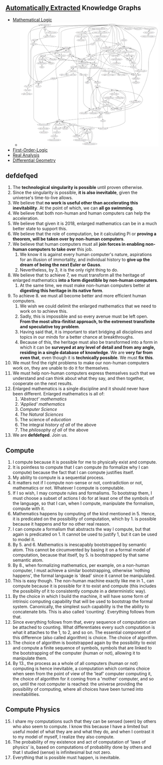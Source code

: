 [Automatically Extracted](./https://github.com/jadnohra/defdefqed/blob/master/nlp.py) Knowledge Graphs
----------------------------------------

- [Mathematical Logic](./encycofmath_logic.dot.pdf)
    - ![](./encycofmath_logic.dot.png)
- [First-Order-Logic](./wikipedia_fol.dot.pdf)
- [Real Analysis](./encycofmath_analysis.dot.pdf)
- [Differential Geometry](./encycofmath_diffgeom.dot.pdf)


defdefqed
---------

1. The __technological singularity is possible__ until proven otherwise.
2. Since the singularity is possible, __it is also inevitable__, given the universe's time-to-live allows.
3. We believe that __no work is useful other than accelerating this inevitability__. At the point of which, we can __all go swimming__.
4. We believe that both non-human and human computers can help the acceleration.
5. We believe that given it is 2018, enlarged mathematics can be in a much better state to support this.
6. We believe that the role of computation, be it calculating Pi or __proving a theorem, will be taken over by non-human computers__.
7. We believe that human computers must all __join forces in enabling non-human computers to take over__ this job.
    1. We know it is against every human computer's nature, aspirations for an illusion of immortality, and individual history to __give up the dream of being the next Euler or Gauss__.
    2. Nevertheless, by 3, it is the only right thing to do.
8. We believe that to achieve 7, we must transform all the heritage of enlarged mathematics __into a form digestible by non-human computers__.
    1. At the same time, we must make non-human computers better at __digesting this heritage in its native form__.
9. To achieve 8. we must all become better and more efficient human computers.
    1. We wish we could delimit the enlarged mathematics that we need to work on to achieve this.
    2. Sadly, this is impossible and so every avenue must be left open. __From the most ultra-finitist approach, to the extremest transfinite and speculative toy problem__.
    3. Having said that, it is important to start bridging all disciplines and topics in our minds for a better chance at breakthroughs.
    4. Because of this, the heritage must also be transformed into a form in which it can be __surveyed at any level of detail and from any angle, residing in a single database of knowledge__. We are __very far from even that__, even though it is __technically possible__. We must __fix this__.
9. We must find the right problems to make our non-human computers work on, they are unable to do it for themselves.
10. We must help non-human computers express themselves such that we understand and can think about what they say, and then together, cooperate on the next results.
11. Enlarged mathematics is a single discipline and it should never have been different. Enlarged mathematics is all of:
    1. _'Abstract' mathematics_
    2. _'Applied' mathematics_
    3. _Computer Science_
    4. _The Natural Sciences_
    5. The science of _education_
    6. The integral _history of all_ of the above
    7. The _philosophy of all_ of the above
12. We are __defdefqed__. Join us.

Compute
-------

 1. I compute because it is possible for me to physically exist and compute.
 2. It is pointless to compute that I can compute (to formalize why I can compute) because the fact that I can compute justifies itself.
 3. My ability to compute is a sequential process.
 4. It matters not if I compute non-sense or not, contradiction or not, mathematics or not. Whatever I compute is computable.
 5. If I so wish, I may compute rules and formalisms. To bootstrap them, I must choose a subset of actions I do for at least one of the symbols of the language, so that I can, when I compute, manipulate the formalism, compute with it.
 6. Mathematics happens by computing of the kind mentioned in 5. Hence, it is predicated on the possibility of computation, which by 1. is possible because it happens and for no other real reason.
 7. I can compute a formalism that abstracts the way I compute, but that again is predicated on 1. It cannot be used to justify 1, but it can be used to model it.
 8. By 5. and 6. Mathematics is inescapably bootstrapped by semantic atom. This cannot be circumvented by basing it on a formal model of computation, because that itself, by 5. is bootstrapped by that same semantic atom.
 9. By 8., when formalizing mathematics, per example, on a non-human computer, I must achieve a similar bootstrapping, otherwise 'nothing happens', the formal language is 'dead' since it cannot be manipulated.
 10. This is easy though. The non-human machine exactly like me in 1., can compute because it is possible for it to exist and compute (this includes the possibility of it to consistently compute in a deterministic way).
 11. By the choice in which I build the machine, it will have some form of intrinsic computing capability that will be used to bootstrap the formal system. Canonically, the simplest such capability is the the ability to concatenate bits. This is also called 'counting'. Everything follows from that.
 12. Since everything follows from that, every sequence of computation can be attached to counting. What differentiates every such computation is what it attaches to the 1, to 2, and so on. The essential component of this difference (also called algorithm) is choice. The choice of algorithm.
 13. The choice of algorithm is bootstrapped again by the possibility to exist and compute a finite sequence of symbols, symbols that are linked to the bootstrapping of the computer (human or not), allowing it to manipulate them.
 14. By 13., the process as a whole of all computers (human or not) computing is hence inevitable, a computation which contains choice when seen from the point of view of the 'leaf' computer computing it, the choice of algorithm for it coming from a 'mother' computer, and so on, until the root computer is reached: the universe providing the possibility of computing, where all choices have been turned into inevitabilities.

Compute Physics
--------------

 15. I share my computations such that they can be sensed (seen) by others who also seem to compute. I know this because I have a limited but useful model of what they are and what they do, and when I contrast it to my model of myself, I realize they also compute.
 16. The probability of my existence and act of computation of 'laws of physics' is, based on computations of probability done by others and that I studied (sense) is infinitesimal but not zero.
 17. Everything that is possible must happen, is inevitable.
